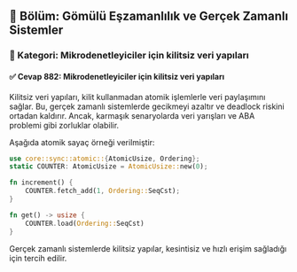 ## 📘 Bölüm: Gömülü Eşzamanlılık ve Gerçek Zamanlı Sistemler  
### 🔹 Kategori: Mikrodenetleyiciler için kilitsiz veri yapıları  
#### ✅ Cevap 882: Mikrodenetleyiciler için kilitsiz veri yapıları

Kilitsiz veri yapıları, kilit kullanmadan atomik işlemlerle veri paylaşımını sağlar. Bu, gerçek zamanlı sistemlerde gecikmeyi azaltır ve deadlock riskini ortadan kaldırır. Ancak, karmaşık senaryolarda veri yarışları ve ABA problemi gibi zorluklar olabilir.

Aşağıda atomik sayaç örneği verilmiştir:

```rust
use core::sync::atomic::{AtomicUsize, Ordering};
static COUNTER: AtomicUsize = AtomicUsize::new(0);

fn increment() {
    COUNTER.fetch_add(1, Ordering::SeqCst);
}

fn get() -> usize {
    COUNTER.load(Ordering::SeqCst)
}
```

Gerçek zamanlı sistemlerde kilitsiz yapılar, kesintisiz ve hızlı erişim sağladığı için tercih edilir.
